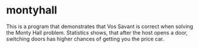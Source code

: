 # montyhall
This is a program that demonstrates that Vos Savant is correct when solving the Monty Hall problem. Statistics shows, that after the host opens a door, switching doors has higher chances of getting you the price car.
